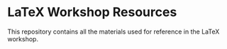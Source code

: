 # LaTeX Workshop Resources

This repository contains all the materials used for reference in the LaTeX workshop.
